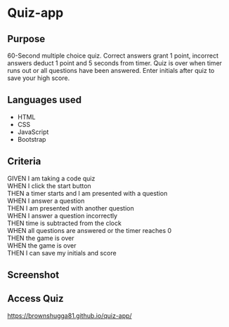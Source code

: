 # Quiz-app

## Purpose
60-Second multiple choice quiz. Correct answers grant 1 point, incorrect answers deduct 1 point and 5 seconds from timer. Quiz is over when timer runs out or all questions have been answered. Enter initials after quiz to save your high score.

## Languages used
* HTML
* CSS
* JavaScript
* Bootstrap 

## Criteria
GIVEN I am taking a code quiz<br>
WHEN I click the start button<br>
THEN a timer starts and I am presented with a question<br>
WHEN I answer a question<br>
THEN I am presented with another question<br>
WHEN I answer a question incorrectly<br>
THEN time is subtracted from the clock<br>
WHEN all questions are answered or the timer reaches 0<br>
THEN the game is over<br>
WHEN the game is over<br>
THEN I can save my initials and score<br>


## Screenshot









## Access Quiz

https://brownshugga81.github.io/quiz-app/
